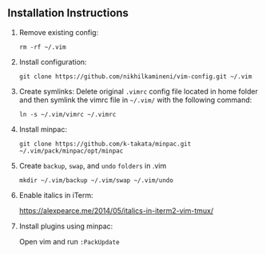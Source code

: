 ## Installation Instructions
1. Remove existing config:

    ```rm -rf ~/.vim```

1. Install configuration:

    ```git clone https://github.com/nikhilkamineni/vim-config.git ~/.vim```


1. Create symlinks:
    Delete original `.vimrc` config file located in home folder and then symlink the vimrc file in `~/.vim/` with the following command:

    ```ln -s ~/.vim/vimrc ~/.vimrc```


1. Install minpac:

    ```git clone https://github.com/k-takata/minpac.git ~/.vim/pack/minpac/opt/minpac```


1. Create `backup`, `swap`, and `undo` `folders` in .vim

    ```mkdir ~/.vim/backup ~/.vim/swap ~/.vim/undo```


1. Enable italics in iTerm:
    
    https://alexpearce.me/2014/05/italics-in-iterm2-vim-tmux/


1. Install plugins using minpac:

    Open vim and run `:PackUpdate`


